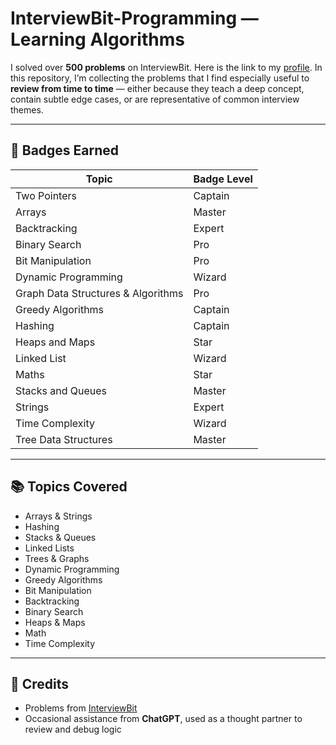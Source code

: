 # InterviewBit-Programming — Learning Algorithms

I solved over **500 problems** on InterviewBit. Here is the link to my [profile](https://www.interviewbit.com/profile/mariia-drozdova/). In this repository, I’m collecting the problems that I find especially useful to **review from time to time** — either because they teach a deep concept, contain subtle edge cases, or are representative of common interview themes.

---

## 🏅 Badges Earned

| Topic                             | Badge Level              |
|----------------------------------|--------------------------|
| Two Pointers                     | Captain                  |
| Arrays                           | Master                   |
| Backtracking                     | Expert                   |
| Binary Search                    | Pro                      |
| Bit Manipulation                 | Pro                      |
| Dynamic Programming              | Wizard                   |
| Graph Data Structures & Algorithms | Pro                    |
| Greedy Algorithms                | Captain                  |
| Hashing                          | Captain                  |
| Heaps and Maps                   | Star                     |
| Linked List                      | Wizard                   |
| Maths                            | Star                     |
| Stacks and Queues                | Master                   |
| Strings                          | Expert                   |
| Time Complexity                  | Wizard                   |
| Tree Data Structures             | Master                   |

---

## 📚 Topics Covered

- Arrays & Strings  
- Hashing  
- Stacks & Queues  
- Linked Lists  
- Trees & Graphs  
- Dynamic Programming  
- Greedy Algorithms  
- Bit Manipulation  
- Backtracking  
- Binary Search  
- Heaps & Maps  
- Math  
- Time Complexity  


---

## 💬 Credits

- Problems from [InterviewBit](https://www.interviewbit.com)  
- Occasional assistance from **ChatGPT**, used as a thought partner to review and debug logic
